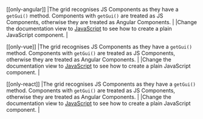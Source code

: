 [[only-angular]]
|The grid recognises JS Components as they have a `getGui()` method. Components with `getGui()` are treated as JS Components, otherwise they are treated as Angular Components.
|
|Change the documentation view to <a href='../../javascript-data-grid/components/'>JavaScript</a> to see how to create a plain JavaScript component.
|

[[only-vue]]
|The grid recognises JS Components as they have a `getGui()` method. Components with `getGui()` are treated as JS Components, otherwise they are treated as Angular Components.
|
|Change the documentation view to <a href='../../javascript-data-grid/components/'>JavaScript</a> to see how to create a plain JavaScript component.
|

[[only-react]]
|The grid recognises JS Components as they have a `getGui()` method. Components with `getGui()` are treated as JS Components, otherwise they are treated as Angular Components.
|
|Change the documentation view to <a href='../../javascript-data-grid/components/'>JavaScript</a> to see how to create a plain JavaScript component.
|